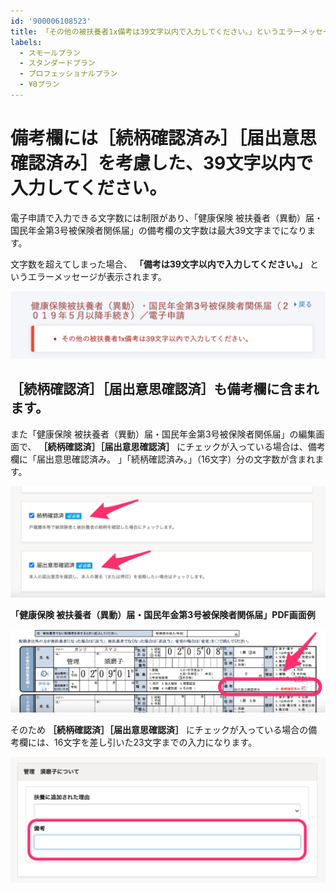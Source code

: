 ```yaml
---
id: '900006108523'
title: 「その他の被扶養者1x備考は39文字以内で入力してください。」というエラーメッセージが表示されました。
labels:
  - スモールプラン
  - スタンダードプラン
  - プロフェッショナルプラン
  - ¥0プラン
---
```

# 備考欄には［続柄確認済み］［届出意思確認済み］を考慮した、39文字以内で入力してください。

電子申請で入力できる文字数には制限があり、「健康保険 被扶養者（異動）届・国民年金第3号被保険者関係届」の備考欄の文字数は最大39文字までになります。

文字数を超えてしまった場合、 **「備考は39文字以内で入力してください。」** というエラーメッセージが表示されます。

![upload_6ce267868d0b453037f17f2b580660ca.png](./upload_6ce267868d0b453037f17f2b580660ca.png)

## ［続柄確認済］［届出意思確認済］も備考欄に含まれます。

また「健康保険 被扶養者（異動）届・国民年金第3号被保険者関係届」の編集画面で、 **［続柄確認済］［届出意思確認済］** にチェックが入っている場合は、備考欄に「届出意思確認済み。 」「続柄確認済み。」（16文字）分の文字数が含まれます。

![__________2021-03-17_16_53_06.png](./__________2021-03-17_16_53_06.png)

 **「健康保険 被扶養者（異動）届・国民年金第3号被保険者関係届」PDF画面例** 

![__________2021-03-17_15_45_35.png](./__________2021-03-17_15_45_35.png)

そのため **［続柄確認済］［届出意思確認済］** にチェックが入っている場合の備考欄には、16文字を差し引いた23文字までの入力になります。

![__________2021-03-17_16_57_09.png](./__________2021-03-17_16_57_09.png)

